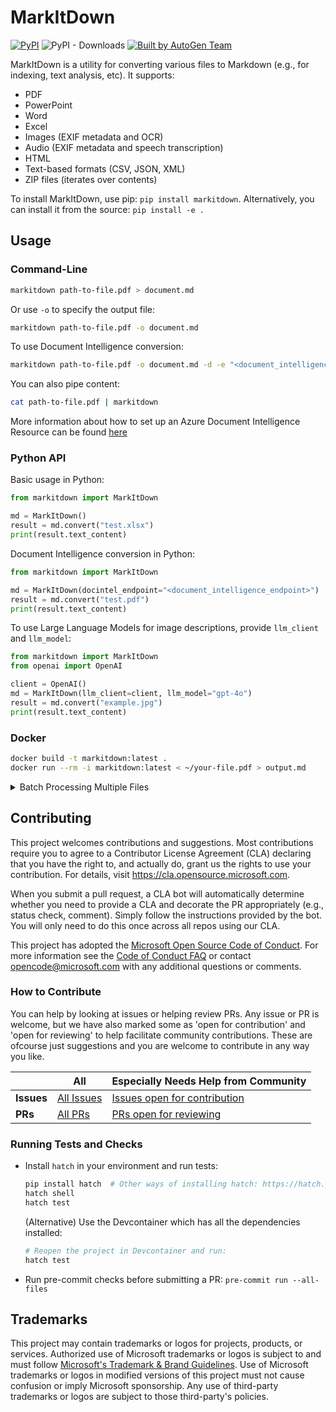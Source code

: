 # MarkItDown

[![PyPI](https://img.shields.io/pypi/v/markitdown.svg)](https://pypi.org/project/markitdown/)
![PyPI - Downloads](https://img.shields.io/pypi/dd/markitdown)
[![Built by AutoGen Team](https://img.shields.io/badge/Built%20by-AutoGen%20Team-blue)](https://github.com/microsoft/autogen)


MarkItDown is a utility for converting various files to Markdown (e.g., for indexing, text analysis, etc).
It supports:
- PDF
- PowerPoint
- Word
- Excel
- Images (EXIF metadata and OCR)
- Audio (EXIF metadata and speech transcription)
- HTML
- Text-based formats (CSV, JSON, XML)
- ZIP files (iterates over contents)

To install MarkItDown, use pip: `pip install markitdown`. Alternatively, you can install it from the source: `pip install -e .`

## Usage

### Command-Line

```bash
markitdown path-to-file.pdf > document.md
```

Or use `-o` to specify the output file:

```bash
markitdown path-to-file.pdf -o document.md
```

To use Document Intelligence conversion:

```bash
markitdown path-to-file.pdf -o document.md -d -e "<document_intelligence_endpoint>"
```

You can also pipe content:

```bash
cat path-to-file.pdf | markitdown
```

More information about how to set up an Azure Document Intelligence Resource can be found [here](https://learn.microsoft.com/en-us/azure/ai-services/document-intelligence/how-to-guides/create-document-intelligence-resource?view=doc-intel-4.0.0)

### Python API

Basic usage in Python:

```python
from markitdown import MarkItDown

md = MarkItDown()
result = md.convert("test.xlsx")
print(result.text_content)
```

Document Intelligence conversion in Python:

```python
from markitdown import MarkItDown

md = MarkItDown(docintel_endpoint="<document_intelligence_endpoint>")
result = md.convert("test.pdf")
print(result.text_content)
```

To use Large Language Models for image descriptions, provide `llm_client` and `llm_model`:

```python
from markitdown import MarkItDown
from openai import OpenAI

client = OpenAI()
md = MarkItDown(llm_client=client, llm_model="gpt-4o")
result = md.convert("example.jpg")
print(result.text_content)
```

### Docker

```sh
docker build -t markitdown:latest .
docker run --rm -i markitdown:latest < ~/your-file.pdf > output.md
```
<details>
    
<summary>Batch Processing Multiple Files</summary>

This example shows how to convert multiple files to markdown format in a single run. The script processes all supported files in a directory and creates corresponding markdown files.


```python convert.py
from markitdown import MarkItDown
from openai import OpenAI
import os
client = OpenAI(api_key="your-api-key-here")
md = MarkItDown(llm_client=client, llm_model="gpt-4o-2024-11-20")
supported_extensions = ('.pptx', '.docx', '.pdf', '.jpg', '.jpeg', '.png')
files_to_convert = [f for f in os.listdir('.') if f.lower().endswith(supported_extensions)]
for file in files_to_convert:
    print(f"\nConverting {file}...")
    try:
        md_file = os.path.splitext(file)[0] + '.md'
        result = md.convert(file)
        with open(md_file, 'w') as f:
            f.write(result.text_content)
        
        print(f"Successfully converted {file} to {md_file}")
    except Exception as e:
        print(f"Error converting {file}: {str(e)}")

print("\nAll conversions completed!")
```
2. Place the script in the same directory as your files
3. Install required packages: like openai
4. Run script ```bash python convert.py ```

Note that original files will remain unchanged and new markdown files are created with the same base name.

</details>
   
## Contributing

This project welcomes contributions and suggestions.  Most contributions require you to agree to a
Contributor License Agreement (CLA) declaring that you have the right to, and actually do, grant us
the rights to use your contribution. For details, visit https://cla.opensource.microsoft.com.

When you submit a pull request, a CLA bot will automatically determine whether you need to provide
a CLA and decorate the PR appropriately (e.g., status check, comment). Simply follow the instructions
provided by the bot. You will only need to do this once across all repos using our CLA.

This project has adopted the [Microsoft Open Source Code of Conduct](https://opensource.microsoft.com/codeofconduct/).
For more information see the [Code of Conduct FAQ](https://opensource.microsoft.com/codeofconduct/faq/) or
contact [opencode@microsoft.com](mailto:opencode@microsoft.com) with any additional questions or comments.

### How to Contribute

You can help by looking at issues or helping review PRs. Any issue or PR is welcome, but we have also marked some as 'open for contribution' and 'open for reviewing' to help facilitate community contributions. These are ofcourse just suggestions and you are welcome to contribute in any way you like.


<div align="center">

|                       | All                                      | Especially Needs Help from Community                                                                 |
|-----------------------|------------------------------------------|------------------------------------------------------------------------------------------|
| **Issues**            | [All Issues](https://github.com/microsoft/markitdown/issues) | [Issues open for contribution](https://github.com/microsoft/markitdown/issues?q=is%3Aissue+is%3Aopen+label%3A%22open+for+contribution%22) |
| **PRs**               | [All PRs](https://github.com/microsoft/markitdown/pulls)     | [PRs open for reviewing](https://github.com/microsoft/markitdown/pulls?q=is%3Apr+is%3Aopen+label%3A%22open+for+reviewing%22)               |

</div>

### Running Tests and Checks

- Install `hatch` in your environment and run tests:
    ```sh
    pip install hatch  # Other ways of installing hatch: https://hatch.pypa.io/dev/install/
    hatch shell
    hatch test
    ```

  (Alternative) Use the Devcontainer which has all the dependencies installed:
    ```sh
    # Reopen the project in Devcontainer and run:
    hatch test
    ```

- Run pre-commit checks before submitting a PR: `pre-commit run --all-files`

## Trademarks

This project may contain trademarks or logos for projects, products, or services. Authorized use of Microsoft
trademarks or logos is subject to and must follow
[Microsoft's Trademark & Brand Guidelines](https://www.microsoft.com/en-us/legal/intellectualproperty/trademarks/usage/general).
Use of Microsoft trademarks or logos in modified versions of this project must not cause confusion or imply Microsoft sponsorship.
Any use of third-party trademarks or logos are subject to those third-party's policies.

